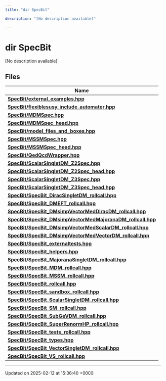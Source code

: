 ```yaml
---
title: "dir SpecBit"

description: "[No description available]"

---
```


# dir SpecBit

[No description available]

## Files

| Name           |
| -------------- |
| **[SpecBit/external_examples.hpp](/documentation/code/files/external__examples_8hpp/#file-specbit-external-examples-hpp)**  |
| **[SpecBit/flexiblesusy_include_automater.hpp](/documentation/code/files/flexiblesusy__include__automater_8hpp/#file-specbit-flexiblesusy-include-automater-hpp)**  |
| **[SpecBit/MDMSpec.hpp](/documentation/code/files/mdmspec_8hpp/#file-specbit-mdmspec-hpp)**  |
| **[SpecBit/MDMSpec_head.hpp](/documentation/code/files/mdmspec__head_8hpp/#file-specbit-mdmspec-head-hpp)**  |
| **[SpecBit/model_files_and_boxes.hpp](/documentation/code/files/model__files__and__boxes_8hpp/#file-specbit-model-files-and-boxes-hpp)**  |
| **[SpecBit/MSSMSpec.hpp](/documentation/code/files/mssmspec_8hpp/#file-specbit-mssmspec-hpp)**  |
| **[SpecBit/MSSMSpec_head.hpp](/documentation/code/files/mssmspec__head_8hpp/#file-specbit-mssmspec-head-hpp)**  |
| **[SpecBit/QedQcdWrapper.hpp](/documentation/code/files/qedqcdwrapper_8hpp/#file-specbit-qedqcdwrapper-hpp)**  |
| **[SpecBit/ScalarSingletDM_Z2Spec.hpp](/documentation/code/files/scalarsingletdm__z2spec_8hpp/#file-specbit-scalarsingletdm-z2spec-hpp)**  |
| **[SpecBit/ScalarSingletDM_Z2Spec_head.hpp](/documentation/code/files/scalarsingletdm__z2spec__head_8hpp/#file-specbit-scalarsingletdm-z2spec-head-hpp)**  |
| **[SpecBit/ScalarSingletDM_Z3Spec.hpp](/documentation/code/files/scalarsingletdm__z3spec_8hpp/#file-specbit-scalarsingletdm-z3spec-hpp)**  |
| **[SpecBit/ScalarSingletDM_Z3Spec_head.hpp](/documentation/code/files/scalarsingletdm__z3spec__head_8hpp/#file-specbit-scalarsingletdm-z3spec-head-hpp)**  |
| **[SpecBit/SpecBit_DiracSingletDM_rollcall.hpp](/documentation/code/files/specbit__diracsingletdm__rollcall_8hpp/#file-specbit-specbit-diracsingletdm-rollcall-hpp)**  |
| **[SpecBit/SpecBit_DMEFT_rollcall.hpp](/documentation/code/files/specbit__dmeft__rollcall_8hpp/#file-specbit-specbit-dmeft-rollcall-hpp)**  |
| **[SpecBit/SpecBit_DMsimpVectorMedDiracDM_rollcall.hpp](/documentation/code/files/specbit__dmsimpvectormeddiracdm__rollcall_8hpp/#file-specbit-specbit-dmsimpvectormeddiracdm-rollcall-hpp)**  |
| **[SpecBit/SpecBit_DMsimpVectorMedMajoranaDM_rollcall.hpp](/documentation/code/files/specbit__dmsimpvectormedmajoranadm__rollcall_8hpp/#file-specbit-specbit-dmsimpvectormedmajoranadm-rollcall-hpp)**  |
| **[SpecBit/SpecBit_DMsimpVectorMedScalarDM_rollcall.hpp](/documentation/code/files/specbit__dmsimpvectormedscalardm__rollcall_8hpp/#file-specbit-specbit-dmsimpvectormedscalardm-rollcall-hpp)**  |
| **[SpecBit/SpecBit_DMsimpVectorMedVectorDM_rollcall.hpp](/documentation/code/files/specbit__dmsimpvectormedvectordm__rollcall_8hpp/#file-specbit-specbit-dmsimpvectormedvectordm-rollcall-hpp)**  |
| **[SpecBit/SpecBit_externaltests.hpp](/documentation/code/files/specbit__externaltests_8hpp/#file-specbit-specbit-externaltests-hpp)**  |
| **[SpecBit/SpecBit_helpers.hpp](/documentation/code/files/specbit__helpers_8hpp/#file-specbit-specbit-helpers-hpp)**  |
| **[SpecBit/SpecBit_MajoranaSingletDM_rollcall.hpp](/documentation/code/files/specbit__majoranasingletdm__rollcall_8hpp/#file-specbit-specbit-majoranasingletdm-rollcall-hpp)**  |
| **[SpecBit/SpecBit_MDM_rollcall.hpp](/documentation/code/files/specbit__mdm__rollcall_8hpp/#file-specbit-specbit-mdm-rollcall-hpp)**  |
| **[SpecBit/SpecBit_MSSM_rollcall.hpp](/documentation/code/files/specbit__mssm__rollcall_8hpp/#file-specbit-specbit-mssm-rollcall-hpp)**  |
| **[SpecBit/SpecBit_rollcall.hpp](/documentation/code/files/specbit__rollcall_8hpp/#file-specbit-specbit-rollcall-hpp)**  |
| **[SpecBit/SpecBit_sandbox_rollcall.hpp](/documentation/code/files/specbit__sandbox__rollcall_8hpp/#file-specbit-specbit-sandbox-rollcall-hpp)**  |
| **[SpecBit/SpecBit_ScalarSingletDM_rollcall.hpp](/documentation/code/files/specbit__scalarsingletdm__rollcall_8hpp/#file-specbit-specbit-scalarsingletdm-rollcall-hpp)**  |
| **[SpecBit/SpecBit_SM_rollcall.hpp](/documentation/code/files/specbit__sm__rollcall_8hpp/#file-specbit-specbit-sm-rollcall-hpp)**  |
| **[SpecBit/SpecBit_SubGeVDM_rollcall.hpp](/documentation/code/files/specbit__subgevdm__rollcall_8hpp/#file-specbit-specbit-subgevdm-rollcall-hpp)**  |
| **[SpecBit/SpecBit_SuperRenormHP_rollcall.hpp](/documentation/code/files/specbit__superrenormhp__rollcall_8hpp/#file-specbit-specbit-superrenormhp-rollcall-hpp)**  |
| **[SpecBit/SpecBit_tests_rollcall.hpp](/documentation/code/files/specbit__tests__rollcall_8hpp/#file-specbit-specbit-tests-rollcall-hpp)**  |
| **[SpecBit/SpecBit_types.hpp](/documentation/code/files/specbit__types_8hpp/#file-specbit-specbit-types-hpp)**  |
| **[SpecBit/SpecBit_VectorSingletDM_rollcall.hpp](/documentation/code/files/specbit__vectorsingletdm__rollcall_8hpp/#file-specbit-specbit-vectorsingletdm-rollcall-hpp)**  |
| **[SpecBit/SpecBit_VS_rollcall.hpp](/documentation/code/files/specbit__vs__rollcall_8hpp/#file-specbit-specbit-vs-rollcall-hpp)**  |






-------------------------------

Updated on 2025-02-12 at 15:36:40 +0000
